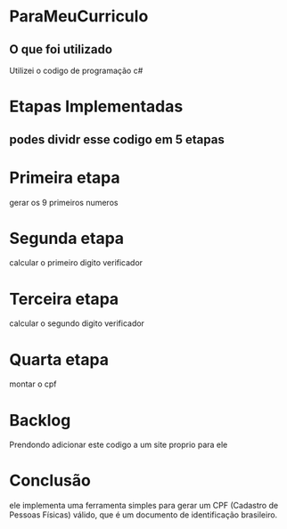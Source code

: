 # ParaMeuCurriculo

## O que foi utilizado
Utilizei o codigo de programação c# 

# Etapas Implementadas 
## podes dividr esse codigo em 5 etapas 

# Primeira etapa
gerar os 9 primeiros numeros 

# Segunda etapa
calcular o primeiro digito verificador 

# Terceira etapa 
calcular o segundo digito verificador 

# Quarta etapa 
montar o cpf 

# Backlog 
Prendondo adicionar este codigo a um site proprio para ele  

# Conclusão 
 ele implementa uma ferramenta simples para gerar um CPF (Cadastro de Pessoas Físicas) válido, que é um documento de identificação brasileiro. 
